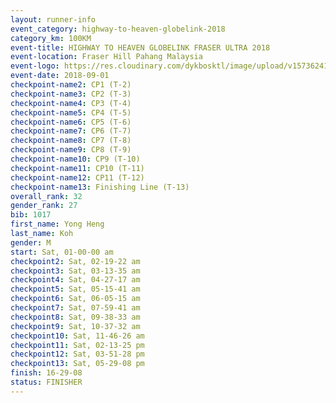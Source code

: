 ```yaml
---
layout: runner-info 
event_category: highway-to-heaven-globelink-2018 
category_km: 100KM 
event-title: HIGHWAY TO HEAVEN GLOBELINK FRASER ULTRA 2018 
event-location: Fraser Hill Pahang Malaysia 
event-logo: https://res.cloudinary.com/dykbosktl/image/upload/v1573624145/Logo/download_nnzjlh.png 
event-date: 2018-09-01 
checkpoint-name2: CP1 (T-2) 
checkpoint-name3: CP2 (T-3) 
checkpoint-name4: CP3 (T-4) 
checkpoint-name5: CP4 (T-5) 
checkpoint-name6: CP5 (T-6) 
checkpoint-name7: CP6 (T-7) 
checkpoint-name8: CP7 (T-8) 
checkpoint-name9: CP8 (T-9) 
checkpoint-name10: CP9 (T-10) 
checkpoint-name11: CP10 (T-11) 
checkpoint-name12: CP11 (T-12) 
checkpoint-name13: Finishing Line (T-13) 
overall_rank: 32
gender_rank: 27
bib: 1017
first_name: Yong Heng
last_name: Koh
gender: M
start: Sat, 01-00-00 am
checkpoint2: Sat, 02-19-22 am
checkpoint3: Sat, 03-13-35 am
checkpoint4: Sat, 04-27-17 am
checkpoint5: Sat, 05-15-41 am
checkpoint6: Sat, 06-05-15 am
checkpoint7: Sat, 07-59-41 am
checkpoint8: Sat, 09-38-33 am
checkpoint9: Sat, 10-37-32 am
checkpoint10: Sat, 11-46-26 am
checkpoint11: Sat, 02-13-25 pm
checkpoint12: Sat, 03-51-28 pm
checkpoint13: Sat, 05-29-08 pm
finish: 16-29-08
status: FINISHER
---
```


